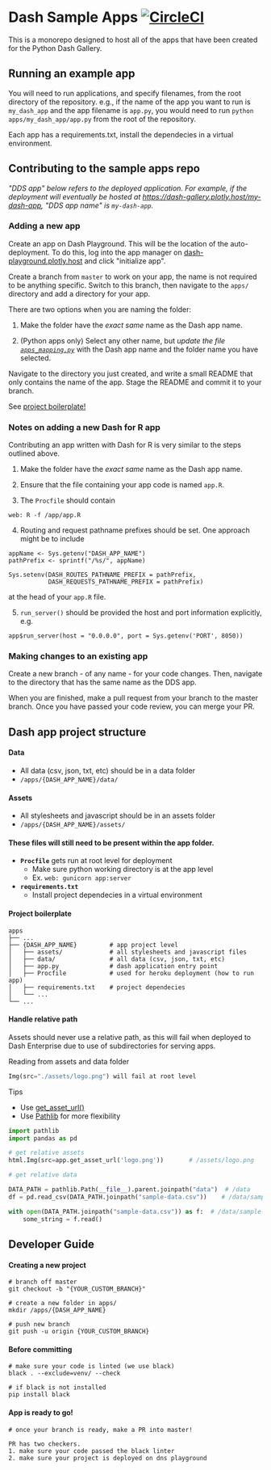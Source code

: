 # Dash Sample Apps [![CircleCI](https://circleci.com/gh/plotly/dash-sample-apps.svg?style=svg)](https://circleci.com/gh/plotly/dash-sample-apps)

This is a monorepo designed to host all of the apps that have been
created for the Python Dash Gallery.

## Running an example app

You will need to run applications, and specify filenames, from the
root directory of the repository. e.g., if the name of the app you
want to run is `my_dash_app` and the app filename is `app.py`, you
would need to run `python apps/my_dash_app/app.py` from the root
of the repository.

Each app has a requirements.txt, install the dependecies in a virtual
environment.

## Contributing to the sample apps repo

_"DDS app" below refers to the deployed application. For example, if
the deployment will eventually be hosted at
https://dash-gallery.plotly.host/my-dash-app, "DDS app name" is
`my-dash-app`._

### Adding a new app

Create an app on Dash Playground. This will be the location of the
auto-deployment. To do this, log into the app manager on
[dash-playground.plotly.host](https://dash-playground.plotly.host)
and click "initialize app".

Create a branch from `master` to work on your app, the name is not required
to be anything specific. Switch to this branch, then navigate to the `apps/`
directory and add a directory for your app.

There are two options when you are naming the folder:

1. Make the folder have the _exact same_ name as the Dash app name.

2. (Python apps only) Select any other name, but _update the file
   [`apps_mapping.py`](apps_directory_mapping.py)_ with the Dash app
   name and the folder name you have selected.

Navigate to the directory you just created, and write a small README
that only contains the name of the app. Stage the README and commit it
to your branch.

See [project boilerplate!](https://github.com/plotly/dash-sample-apps#project-boilerplate)

### Notes on adding a new Dash for R app

Contributing an app written with Dash for R is very similar to the steps outlined above. 

1. Make the folder have the _exact same_ name as the Dash app name.

2. Ensure that the file containing your app code is named `app.R`.

3. The `Procfile` should contain 

```
web: R -f /app/app.R
```

4. Routing and request pathname prefixes should be set. One approach might be to include

```
appName <- Sys.getenv("DASH_APP_NAME")
pathPrefix <- sprintf("/%s/", appName)

Sys.setenv(DASH_ROUTES_PATHNAME_PREFIX = pathPrefix,
           DASH_REQUESTS_PATHNAME_PREFIX = pathPrefix)
```

at the head of your `app.R` file.

5. `run_server()` should be provided the host and port information explicitly, e.g.

``
app$run_server(host = "0.0.0.0", port = Sys.getenv('PORT', 8050))
``

### Making changes to an existing app

Create a new branch - of any name - for your code changes.
Then, navigate to the directory that has the same name as
the DDS app.

When you are finished, make a pull request from your branch to the master
branch. Once you have passed your code review, you can merge your PR.

## Dash app project structure

#### Data
- All data (csv, json, txt, etc) should be in a data folder
- `/apps/{DASH_APP_NAME}/data/`

#### Assets
- All stylesheets and javascript should be in an assets folder
- `/apps/{DASH_APP_NAME}/assets/`

####  These files will still need to be present within the app folder.

- **`Procfile`** gets run at root level for deployment
    - Make sure python working directory is at the app level
    - Ex. `web: gunicorn app:server`
- **`requirements.txt`**
    - Install project dependecies in a virtual environment

#### Project boilerplate

    apps
    ├── ...
    ├── {DASH_APP_NAME}         # app project level
    │   ├── assets/             # all stylesheets and javascript files
    │   ├── data/               # all data (csv, json, txt, etc)
    │   ├── app.py              # dash application entry point
    │   ├── Procfile            # used for heroku deployment (how to run app)
    │   ├── requirements.txt    # project dependecies
    │   └── ...                 
    └── ...

#### Handle relative path

Assets should never use a relative path, as this will fail when deployed to Dash Enterprise due to use of subdirectories for serving apps.

Reading from assets and data folder
```Python
Img(src="./assets/logo.png") will fail at root level
```

Tips
 
-  Use [get_asset_url()](https://dash.plot.ly/dash-deployment-server/static-assets)
-  Use [Pathlib](https://docs.python.org/3/library/pathlib.html) for more flexibility

```Python
import pathlib
import pandas as pd

# get relative assets
html.Img(src=app.get_asset_url('logo.png'))       # /assets/logo.png

# get relative data

DATA_PATH = pathlib.Path(__file__).parent.joinpath("data")  # /data
df = pd.read_csv(DATA_PATH.joinpath("sample-data.csv"))    # /data/sample-data.csv

with open(DATA_PATH.joinpath("sample-data.csv")) as f:  # /data/sample-data.csv
    some_string = f.read()
```

## Developer Guide

#### Creating a new project

```
# branch off master
git checkout -b "{YOUR_CUSTOM_BRANCH}"

# create a new folder in apps/
mkdir /apps/{DASH_APP_NAME}

# push new branch
git push -u origin {YOUR_CUSTOM_BRANCH}
```

#### Before committing

```
# make sure your code is linted (we use black)
black . --exclude=venv/ --check

# if black is not installed
pip install black
```


#### App is ready to go!
```
# once your branch is ready, make a PR into master!

PR has two checkers.
1. make sure your code passed the black linter
2. make sure your project is deployed on dns playground
```



